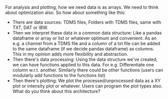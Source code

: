 For analysis and plotting, how we need data is as arrays. 
We need to think about optimization also. 
So how about something like this: 
- There are data sources: TDMS files, Folders with TDMS files, same with TXT, DAT or IBW. 
- Then we interpret these data in a common data structure: Like a pandas dataframe or array or list or whatever optimum and convenient. As an e.g. a channel from a TDMS file and a column of a txt file can be added to the same dataframe (if we decide pandas dataframe) as columns. This in my opinion adds more flexibility and abstraction. 
- Then there's data processing: Using the data structure we've created, we can have functions applied to this data. For e.g. Differentiate one column w.r.t. another. Similarly there could be other functions (users can modularly add functions to the functions list) 
- Then there's plotting: We plot the processed/unprocessed data as a XY plot or intensity plot or whatever. Users can program the plot types also. What do you think about this architecture?

